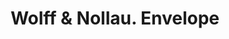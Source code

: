 ---
doi: 10.7916/D86D750R
date_other: '1897'
date_other_textual: '1897'
form: printed ephemera
genre:
- Envelopes
name:
- Wolff & Nollau
object_in_context_url: https://biggert.cul.columbia.edu/items/view/ave_biggert_00259
subject_hierarchical_geographic:
- Chicago, Illinois, United States
subject_name:
- Wolff & Nollau
title: Wolff & Nollau. Envelope
sort_title: Wolff & Nollau. Envelope
call_number: ave_biggert_00259
coordinates:
- 41.83694444444445,-87.68472222222222
pid: ave_biggert_00259
identifiers: ave_biggert_00259
thumbnail: https://derivativo-2.library.columbia.edu/iiif/2/ldpd:345175/full/!256,256/0/native.jpg
permalink: /biggert/ave_biggert_00259/
layout: iiif-image-page
---